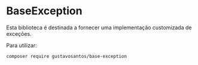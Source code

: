 # BaseException

Esta biblioteca é destinada a fornecer uma implementação customizada
de exceções. 

Para utilizar:
```bash
composer require gustavosantos/base-exception
```